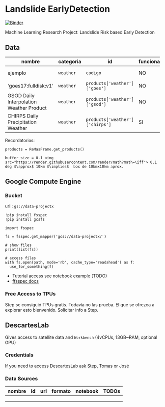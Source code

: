 # Landslide EarlyDetection
[![Binder](https://binder.pangeo.io/badge_logo.svg)](https://binder.pangeo.io/v2/gh/Competencia-de-Climate-Change/Landslide_EarlyDetection/master)

Machine Learning Research Project: Landslide Risk based Early Detection

## Data

| nombre      | categoria | id       | funcionando | notebook_ejemplo | resolucion | TODOs |
|-------------|-----------|----------|-------------|------------------|------------|-------|
|  ejemplo    | `weather` | `codigo` |    NO       | [link][ejemplo]        |    0.9      | probar xxx|
|  'goes17:fulldisk:v1'      | `weather` | `products['weather']['goes']`    |   NO     |     [link][goes]      |  NA |  NA     |
|  GSOD Daily Interpolation Weather Product   |  `weather`   |   `products['weather']['gsod']`      |   NO     |     [link][gsod]      |  TODO |  TODO     |
|  CHIRPS Daily Precipitation Weather         |  `weather`   |   `products['weather']['chirps']`    |   SI     |     [link](chirps)      |  0.9 |  TODO     |

Recordatorios: 

`products = ReMasFrame.get_products()`

`buffer_size = 0.1 <img src="https://render.githubusercontent.com/render/math?math=\iff"> 0.1 deg $\approx$ 10km $\implies$  box de 10kmx10km aprox.`

[ejemplo]: https://github.com/Competencia-de-Climate-Change/Landslide_EarlyDetection/tree/main/notebooks/weather/ejemplo.ipynb
[goes]: https://github.com/Competencia-de-Climate-Change/Landslide_EarlyDetection/blob/main/examples/products/goes.ipynb
[gsod]: https://github.com/Competencia-de-Climate-Change/Landslide_EarlyDetection/blob/main/examples/products/gsod.ipynb
[chirps]: https://github.com/Competencia-de-Climate-Change/Landslide_EarlyDetection/blob/main/examples/weather/chirps.ipynb
## Google Compute Engine

### Bucket

url : `gs://data-projectx`

```{Python}
!pip install fsspec
!pip install gcsfs

import fsspec

fs = fsspec.get_mapper('gcs://data-projectx/')

# show files
print(list(fs))

# access files
with fs.open(path, mode='rb', cache_type='readahead') as f:
  use_for_something(f)
```

* Tutorial access see notebook example (TODO)
* [ffsspec docs](https://readthedocs.org/projects/filesystem-spec/downloads/pdf/latest/)

### Free Access to TPUs

Step se consiguió TPUs gratis. Todavía no las prueba. El que se ofrezca a explorar esto bienvenido.
Solicitar info a Step.


## DescartesLab

Gives access to satellite data and `Workbench` (4vCPUs, 13GB~RAM, optional GPU)

### Credentials

If you need to access DescartesLab ask Step, Tomas or José

### Data Sources

| nombre |   id   | url  | formato | notebook | TODOs    |
|--------|--------|------|---------|----------|----------|
|        |        |      |         |          |          |
|        |        |      |         |          |          |
|        |        |      |         |          |          |
